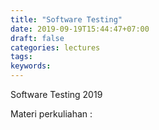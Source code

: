 ```yaml
---
title: "Software Testing"
date: 2019-09-19T15:44:47+07:00
draft: false
categories: lectures
tags:
keywords:
---
```



Software Testing 2019
<!--more-->
Materi perkuliahan :